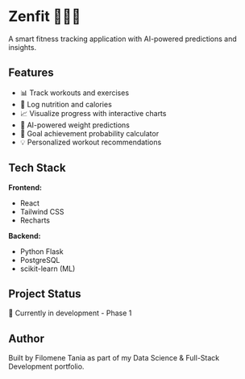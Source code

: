 # Zenfit 🧘‍♀️💪

A smart fitness tracking application with AI-powered predictions and insights.

## Features

- 📊 Track workouts and exercises
- 🍎 Log nutrition and calories
- 📈 Visualize progress with interactive charts
- 🤖 AI-powered weight predictions
- 🎯 Goal achievement probability calculator
- 💡 Personalized workout recommendations

## Tech Stack

**Frontend:**
- React
- Tailwind CSS
- Recharts

**Backend:**
- Python Flask
- PostgreSQL
- scikit-learn (ML)

## Project Status

🚧 Currently in development - Phase 1

## Author

Built  by Filomene Tania as part of my Data Science & Full-Stack Development portfolio.